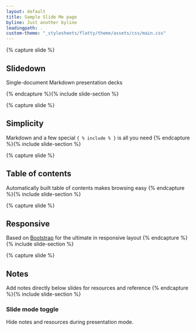 ```yaml
---
layout: default
title: Sample Slide Me page
byline: Just another byline
leadingpath: .
custom-theme: "_stylesheets/flatty/theme/assets/css/main.css"
---
```


{% capture slide %}
## Slidedown

Single-document Markdown presentation decks

{% endcapture %}{% include slide-section %}


{% capture slide %}
## Simplicity

Markdown and a few special `{ % include % }` is all you need
{% endcapture %}{% include slide-section %}

{% capture slide %}
## Table of contents

Automatically built table of contents makes browsing easy
{% endcapture %}{% include slide-section %}


{% capture slide %}
## Responsive

Based on [Bootstrap](https://getbootstrap.com) for the ultimate in responsive layout
{% endcapture %}{% include slide-section %}


{% capture slide %}
## Notes

Add notes directly below slides for resources and reference
{% endcapture %}{% include slide-section %}

### Slide mode toggle

Hide notes and resources during presentation mode.

